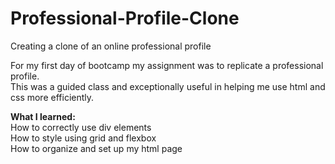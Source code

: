 # Professional-Profile-Clone
Creating a clone of an online professional profile 

For my first day of bootcamp my assignment was to replicate a professional profile.<br>
This was a guided class and exceptionally useful in helping me use html and css more efficiently. <br>

<b>What I learned:</b><br>
How to correctly use div elements<br>
How to style using grid and flexbox <br>
How to organize and set up my html page <br>
